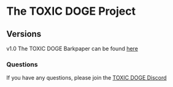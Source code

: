 # The TOXIC DOGE Project

## Versions

v1.0 The TOXIC DOGE Barkpaper can be found [here](https://github.com/NotShin/Toxic-Doge/blob/main/barkpaper.pdf)

### Questions

If you have any questions, please join the [TOXIC DOGE Discord](https://discord.com/invite/sythe)